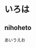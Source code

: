 <head>
  <meta name=”twitter:card” content=”summary“>
  <meta name=”twitter:site” content=”@kkhaiya“>
  <meta name=”twitter:title” content=”we-are-tentatively/in-correspondence“>
  <meta name=”twitter:description” content=”*************************************“>
  <meta name=”twitter:image” content=”*****“>
</head>

<body>

# いろは
  
## nihoheto

あいうえお

</body>

